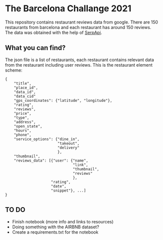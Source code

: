 # The Barcelona Challange 2021

This repository contains restaurant reviews data from google. There are 150 restaurants from barcelona and each restaurant has around 150 reviews. The data was obtained with the help of [SerpApi](serpapi.com).

## What you can find?

The json file is a list of restaurants, each restaurant contains relevant data from the restaurant including user reviews.
This is the restaurant element scheme:

```{json}
{
    "title",
    "place_id",
    "data_id",
    "data_cid"
    "gps_coordinates": {"latitude", "longitude"},
    "rating",
    "reviews",
    "price",
    "type",
    "address",
    "open_state",
    "hours",
    "phone",
    "service_options": {"dine_in",
                        "takeout",
                        "delivery"
                        },
    "thumbnail",
    "reviews_data": [{"user": {"name",
                               "link",
                               "thumbnail",
                               "reviews"
                               },
                     "rating",
                     "date",
                     "snippet"}, ...]
}
```
## TO DO

- Finish notebook (more info and links to resources)
- Doing something with the AIRBNB dataset?
- Create a requirements.txt for the notebook
